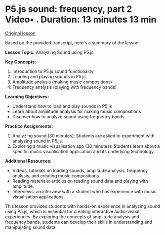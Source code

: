 # P5.js sound: frequency, part 2 Video• . Duration: 13 minutes 13 min

[Original lesson](https://www.coursera.org/learn/uol-introduction-to-programming-2/lecture/Bo3uf/p5-js-sound-frequency-part-2)

Based on the provided transcript, here's a summary of the lesson:

**Lesson Topic:** Analyzing Sound using P5.js

**Key Concepts:**

1. Introduction to P5.js sound functionality
2. Loading and playing sounds in P5.js
3. Amplitude analysis (making music compositions)
4. Frequency analysis (playing with frequency bands)

**Learning Objectives:**

* Understand how to load and play sounds in P5.js
* Learn about amplitude analysis for making music compositions
* Discover how to analyze sound using frequency bands

**Practice Assignments:**

1. Analyzing sound (30 minutes): Students are asked to experiment with analyzing sound in P5.js.
2. Exploring a music visualisation app (30 minutes): Students learn about a specific music visualisation application and its underlying technology.

**Additional Resources:**

* Videos: tutorials on loading sounds, amplitude analysis, frequency analysis, and creating music compositions.
* Reading materials: articles on reading sound data and playing with amplitude.
* Interviews: an interview with a student who has experience with music visualisation applications.

This lesson provides students with hands-on experience in analyzing sound using P5.js, which is essential for creating interactive audio-visual experiences. By exploring the concepts of amplitude analysis and frequency bands, students can develop their skills in understanding and manipulating sound data.


